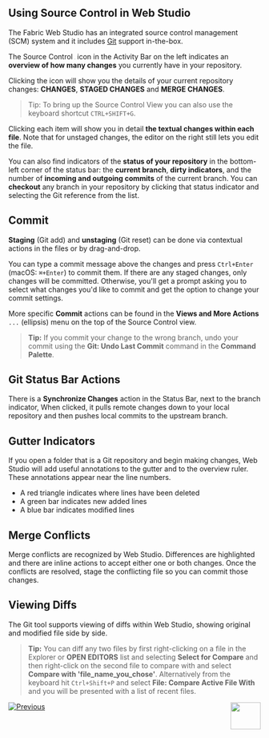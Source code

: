 <web>

## Using Source Control in Web Studio


The Fabric Web Studio has an integrated source control management (SCM) system and it includes [Git](https://git-scm.com/) support in-the-box.

The Source Control <img src="images/web/scm.png" style="zoom:7%;" /> icon in the Activity Bar on the left indicates an **overview of how many changes** you currently have in your repository. 



Clicking the icon will show you the details of your current repository changes: **CHANGES**, **STAGED CHANGES** and **MERGE CHANGES**.

> Tip: To bring up the Source Control View you can also use the keyboard shortcut `CTRL+SHIFT+G`.

Clicking each item will show you in detail **the textual changes within each file**. Note that for unstaged changes, the editor on the right still lets you edit the file.

You can also find indicators of the **status of your repository** in the bottom-left corner of the status bar: the **current branch**, **dirty indicators**, and the number of **incoming and outgoing commits** of the current branch. You can **checkout** any branch in your repository by clicking that status indicator and selecting the Git reference from the list.



## Commit

**Staging** (Git add) and **unstaging** (Git reset) can be done via contextual actions in the files or by drag-and-drop.

You can type a commit message above the changes and press `Ctrl+Enter` (macOS: `⌘+Enter`) to commit them. If there are any staged changes, only changes will be committed. Otherwise, you'll get a prompt asking you to select what changes you'd like to commit and get the option to change your commit settings.

More specific **Commit** actions can be found in the **Views and More Actions** `...`  (ellipsis) menu on the top of the Source Control view.



> **Tip:** If you commit your change to the wrong branch, undo your commit using the **Git: Undo Last Commit** command in the **Command Palette**.



## Git Status Bar Actions

There is a **Synchronize Changes** action in the Status Bar, next to the branch indicator, When clicked, it pulls remote changes down to your local repository and then pushes local commits to the upstream branch.



## Gutter Indicators

If you open a folder that is a Git repository and begin making changes, Web Studio will add useful annotations to the gutter and to the overview ruler. These annotations appear near the line numbers.

* A red triangle indicates where lines have been deleted
* A green bar indicates new added lines
* A blue bar indicates modified lines



## Merge Conflicts

Merge conflicts are recognized by Web Studio. Differences are highlighted and there are inline actions to accept either one or both changes. Once the conflicts are resolved, stage the conflicting file so you can commit those changes.

## Viewing Diffs

The Git tool supports viewing of diffs within Web Studio, showing original and modified file side by side.



>**Tip:** You can diff any two files by first right-clicking on a file in the Explorer or **OPEN EDITORS** list and selecting **Select for Compare** and then right-click on the second file to compare with and select **Compare with 'file_name_you_chose'**.   Alternatively from the keyboard hit `Ctrl+Shift+P` and select **File: Compare Active File With** and you will be presented with a list of recent files.



[![Previous](/articles/images/Previous.png)](/articles/04_fabric_studio/24_web_debug.md)
[<img align="right" width="60" height="54" src="/articles/images/Next.png">](/articles/04_fabric_studio/25_web_data_explorer.md)

</web>
